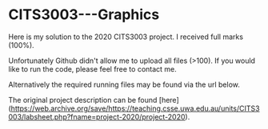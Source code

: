 # CITS3003---Graphics
Here is my solution to the 2020 CITS3003 project. I received full marks (100%).

Unfortunately Github didn't allow me to upload all files (>100). If you would like to run the code, please feel free to contact me.

Alternatively the required running files may be found via the url below.

The original project description can be found [here]
(https://web.archive.org/save/https://teaching.csse.uwa.edu.au/units/CITS3003/labsheet.php?fname=project-2020/project-2020).
